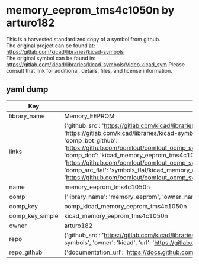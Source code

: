 # memory_eeprom_tms4c1050n by arturo182  
This is a harvested standardized copy of a symbol from github.  
The original project can be found at:  
https://gitlab.com/kicad/libraries/kicad-symbols  
The original symbol can be found in:
https://gitlab.com/kicad/libraries/kicad-symbols/Video.kicad_sym
Please consult that link for additional, details, files, and license information.  
## yaml dump  
| Key | Value |  
| --- | --- |  
| library_name | Memory_EEPROM |  
| links | {'github_src': 'https://gitlab.com/kicad/libraries/kicad-symbols/Video.kicad_sym', 'github_src_repo': 'https://gitlab.com/kicad/libraries/kicad-symbols', 'oomp_bot': 'kicad_memory_eeprom_tms4c1050n/working', 'oomp_bot_github': 'https://github.com/oomlout/oomlout_oomp_symbol_bot/tree/main/kicad_memory_eeprom_tms4c1050n/working', 'oomp_doc': 'kicad_memory_eeprom_tms4c1050n/working', 'oomp_doc_github': 'https://github.com/oomlout/oomlout_oomp_symbol_doc/tree/main/kicad_memory_eeprom_tms4c1050n/working', 'oomp_src_flat': 'symbols_flat/kicad_memory_eeprom_tms4c1050n/working', 'oomp_src_flat_github': 'https://github.com/oomlout/oomlout_oomp_symbol_src/tree/main/kicad_memory_eeprom_tms4c1050n/working'} |  
| name | memory_eeprom_tms4c1050n |  
| oomp | {'library_name': 'memory_eeprom', 'owner_name': 'kicad', 'symbol_name': 'memory_eeprom_tms4c1050n'} |  
| oomp_key | oomp_kicad_memory_eeprom_tms4c1050n |  
| oomp_key_simple | kicad_memory_eeprom_tms4c1050n |  
| owner | arturo182 |  
| repo | {'github_src': 'https://gitlab.com/kicad/libraries/kicad-symbols/Video.kicad_sym', 'name': 'libraries/kicad-symbols', 'owner': 'kicad', 'url': 'https://gitlab.com/kicad/libraries/kicad-symbols'} |  
| repo_github | {'documentation_url': 'https://docs.github.com/rest/repos/repos#get-a-repository', 'message': 'Not Found'} |  

